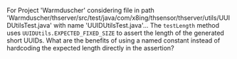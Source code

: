 For Project 'Warmduscher' considering file in path 'Warmduscher/thserver/src/test/java/com/x8ing/thsensor/thserver/utils/UUIDUtilsTest.java' with name 'UUIDUtilsTest.java'... 
The `testLength` method uses `UUIDUtils.EXPECTED_FIXED_SIZE` to assert the length of the generated short UUIDs. What are the benefits of using a named constant instead of hardcoding the expected length directly in the assertion?